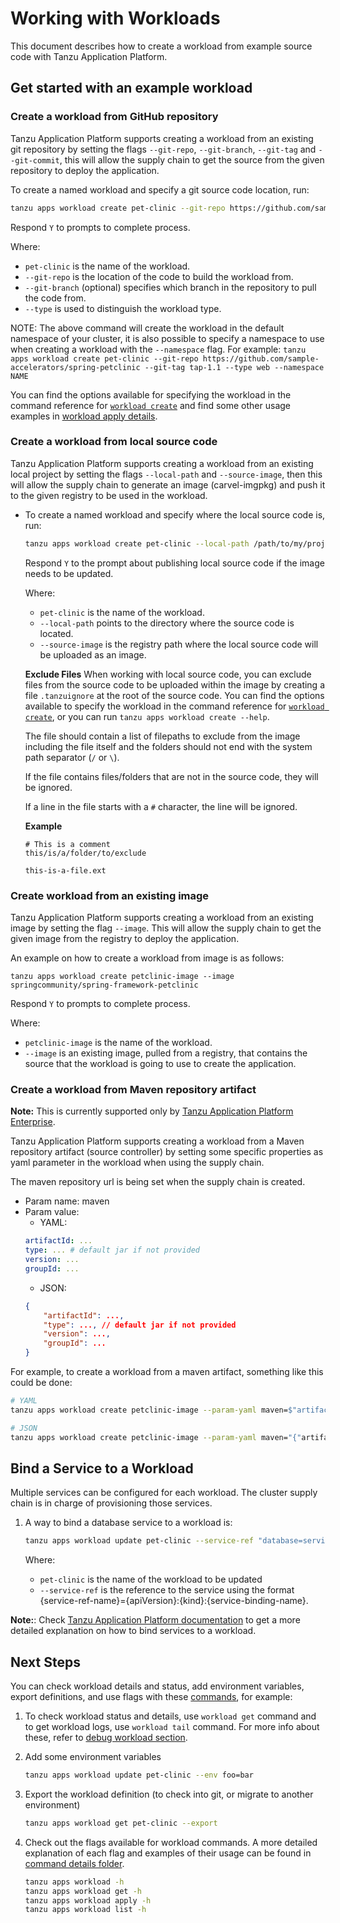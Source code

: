 # Working with Workloads

This document describes how to create a workload from example source code with Tanzu Application Platform.

## <a id="get-started"></a> Get started with an example workload

### <a id="workload-git"></a> Create a workload from GitHub repository

Tanzu Application Platform supports creating a workload from an existing git repository by setting the flags `--git-repo`, `--git-branch`, `--git-tag` and `--git-commit`, this will allow the supply chain to get the source from the given repository to deploy the application.

To create a named workload and specify a git source code location, run:

 ```bash
tanzu apps workload create pet-clinic --git-repo https://github.com/sample-accelerators/spring-petclinic --git-tag tap-1.1 --type web  
```

Respond `Y` to prompts to complete process.

Where:

- `pet-clinic` is the name of the workload.
- `--git-repo` is the location of the code to build the workload from.
- `--git-branch` (optional) specifies which branch in the repository to pull the code from.
- `--type` is used to distinguish the workload type.

NOTE: The above command will create the workload in the default namespace of your cluster, it is also possible to specify a namespace to use when creating a workload with the `--namespace` flag. For example: `tanzu apps workload create pet-clinic --git-repo https://github.com/sample-accelerators/spring-petclinic --git-tag tap-1.1 --type web --namespace NAME`

You can find the options available for specifying the workload in the command reference for [`workload create`](command-reference/tanzu_apps_workload_create.md) and find some other usage examples in [workload apply details](./commands-details/workload_create_update_apply.md).

### <a id="workload-local-source"></a> Create a workload from local source code

Tanzu Application Platform supports creating a workload from an existing local project by setting the flags `--local-path` and `--source-image`, then this will allow the supply chain to generate an image (carvel-imgpkg) and push it to the given registry to be used in the workload.

- To create a named workload and specify where the local source code is, run:

    ```bash
    tanzu apps workload create pet-clinic --local-path /path/to/my/project --source-image springio/petclinic
    ```

    Respond `Y` to the prompt about publishing local source code if the image needs to be updated.

    Where:

    - `pet-clinic` is the name of the workload.
    - `--local-path` points to the directory where the source code is located.
    - `--source-image` is the registry path where the local source code will be uploaded as an image.

    **Exclude Files**
    When working with local source code, you can exclude files from the source code to be uploaded within the image by creating a file `.tanzuignore` at the root of the source code. You can find the options available to specify the workload in the command reference for [`workload create`](command-reference/tanzu_apps_workload_create.md), or you can run `tanzu apps workload create --help`.
    
    The file should contain a list of filepaths to exclude from the image including the file itself and the folders should not end with the system path separator (`/` or `\`).

    If the file contains files/folders that are not in the source code, they will be ignored.

    If a line in the file starts with a `#` character, the line will be ignored.

    **Example**

    ```
    # This is a comment
    this/is/a/folder/to/exclude

    this-is-a-file.ext
    ```

### <a id="workload-image"></a> Create workload from an existing image

Tanzu Application Platform supports creating a workload from an existing image by setting the flag `--image`. This will allow the supply chain to get the given image from the registry to deploy the application.

An example on how to create a workload from image is as follows:

```console
tanzu apps workload create petclinic-image --image springcommunity/spring-framework-petclinic
```

Respond `Y` to prompts to complete process.

 Where:

- `petclinic-image` is the name of the workload.
- `--image` is an existing image, pulled from a registry, that contains the source that the workload is going to use to create the application.

### <a id="workload-maven"></a> Create a workload from Maven repository artifact

**Note:** This is currently supported only by [Tanzu Application Platform Enterprise](https://docs.vmware.com/en/VMware-Tanzu-Application-Platform/index.html).

Tanzu Application Platform supports creating a workload from a Maven repository artifact (source controller) by setting some specific properties as yaml parameter in the workload when using the supply chain.

The maven repository url is being set when the supply chain is created.

- Param name: maven
- Param value:
    - YAML:
    ```yaml
    artifactId: ...
    type: ... # default jar if not provided
    version: ...
    groupId: ...

    ``` 
    - JSON: 
    ```json
    {
        "artifactId": ...,
        "type": ..., // default jar if not provided
        "version": ...,
        "groupId": ...
    }
    ```

For example, to create a workload from a maven artifact, something like this could be done:

```bash
# YAML
tanzu apps workload create petclinic-image --param-yaml maven=$"artifactId:hello-world\ntype: jar\nversion: 0.0.1\ngroupId: carto.run"

# JSON
tanzu apps workload create petclinic-image --param-yaml maven="{"artifactId":"hello-world", "type": "jar", "version": "0.0.1", "groupId": "carto.run"}"
```

## <a id='service-binding'></a> Bind a Service to a Workload

Multiple services can be configured for each workload. The cluster supply chain is in charge of provisioning those services.

1. A way to bind a database service to a workload is:

    ```sh
    tanzu apps workload update pet-clinic --service-ref "database=services.tanzu.vmware.com/v1alpha1:MySQL:my-prod-db"
    ```

    Where:

    + `pet-clinic` is the name of the workload to be updated
    + `--service-ref` is the reference to the service using the format {service-ref-name}={apiVersion}:{kind}:{service-binding-name}. 

**Note:**: Check [Tanzu Application Platform documentation](https://docs-staging.vmware.com/en/draft/VMware-Tanzu-Application-Platform/1.2/tap/GUID-getting-started-consume-services.html#bind-an-application-workload-to-the-service-instance-6) to get a more detailed explanation on how to bind services to a workload.

## <a id='next-steps'></a> Next Steps

You can check workload details and status, add environment variables, export definitions, and use flags with these [commands](command-reference.md), for example:

1. To check workload status and details, use `workload get` command and to get workload logs, use `workload tail` command. For more info about these, refer to [debug workload section](debug-workload.md).

2. Add some environment variables

    ```bash
    tanzu apps workload update pet-clinic --env foo=bar
    ```

3. Export the workload definition (to check into git, or migrate to another environment)

    ```bash
    tanzu apps workload get pet-clinic --export
    ```

4. Check out the flags available for workload commands. A more detailed explanation of each flag and examples of their usage can be found in [command details folder](./commands-details/).

    ```bash
    tanzu apps workload -h
    tanzu apps workload get -h
    tanzu apps workload apply -h
    tanzu apps workload list -h
    ```
